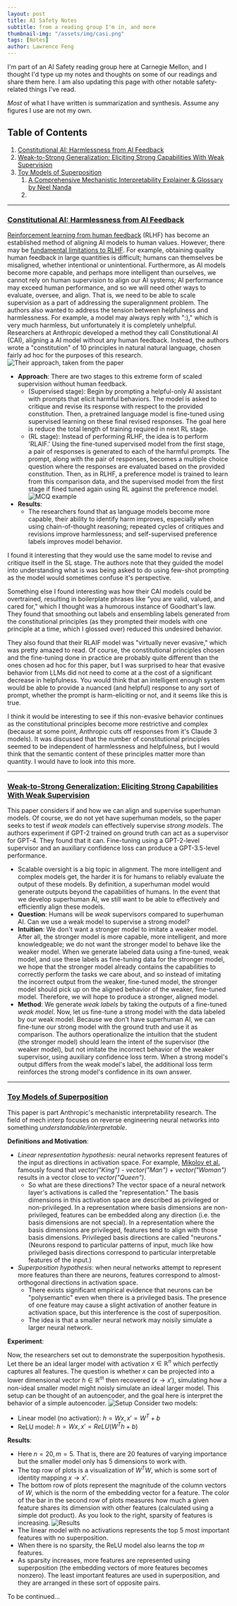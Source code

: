 ```yaml
---
layout: post
title: AI Safety Notes
subtitle: from a reading group I'm in, and more
thumbnail-img: "/assets/img/casi.png"
tags: [Notes]
author: Lawrence Feng
---
```


I'm part of an AI Safety reading group here at Carnegie Mellon, and I thought I'd type up my notes and thoughts on some of our readings and share them here. I am also updating this page with other notable safety-related things I've read.

*Most* of what I have written is summarization and synthesis. Assume any figures I use are not my own.

## Table of Contents

1. [Constitutional AI: Harmlessness from AI Feedback](#constitutional-ai-harmlessness-from-ai-feedback)
2. [Weak-to-Strong Generalization: Eliciting Strong Capabilities With Weak Supervision](#weak-to-strong-generalization-eliciting-strong-capabilities-with-weak-supervision)
3. [Toy Models of Superposition](#toy-models-of-superposition)
    1. [A Comprehensive Mechanistic Interpretability Explainer & Glossary by Neel Nanda](https://dynalist.io/d/n2ZWtnoYHrU1s4vnFSAQ519J)
    2. 

---
### [Constitutional AI: Harmlessness from AI Feedback](https://arxiv.org/pdf/2212.08073)
[Reinforcement learning from human feedback](https://arxiv.org/abs/1706.03741) (RLHF) has become an established method of aligning AI models to human values. However, there may be [fundamental limitations to RLHF](https://arxiv.org/pdf/2307.15217). For example, obtaining quality human feedback in large quantities is difficult; humans can themselves be misaligned, whether intentional or unintentional. Furthermore, as AI models become more capable, and perhaps more intelligent than ourselves, we cannot rely on human supervision to align our AI systems; AI performance may exceed human performance, and so we will need other ways to evaluate, oversee, and align. That is, we need to be able to scale supervision as a part of addressing the superalignment problem. The authors also wanted to address the tension between helpfulness and harmlessness. For example, a model may always reply with ":)," which is very much harmless, but unfortunately it is completely unhelpful. 
Researchers at Anthropic developed a method they call Constitutional AI (CAI), aligning a AI model without any human feedback. Instead, the authors wrote a "constitution" of 10 principles in natural natural language, chosen fairly ad hoc for the purposes of this research. 
![Their approach, taken from the paper](/assets/img/constitutional.png)

- **Approach**: There are two stages to this extreme form of scaled supervision without human feedback.
    - (Supervised stage): Begin by prompting a helpful-only AI assistant with prompts that elicit harmful behaviors. The model is asked to critique and revise its response with respect to the provided constitution. Then, a pretrained language model is fine-tuned using supervised learning on these final revised responses. The goal here is reduce the total length of training required in next RL stage.
    - (RL stage): Instead of performing RLHF, the idea is to perform 'RLAIF.' Using the fine-tuned supervised model from the first stage, a pair of responses is generated to each of the harmful prompts. The prompt, along with the pair of responses, becomes a multiple choice question where the responses are evaluated based on the provided constitution. Then, as in RLHF, a preference model is trained to learn from this comparison data, and the supervised model from the first stage if fined tuned again using RL against the preference model. ![MCQ example](/assets/img/constitutional2.png)
- **Results**: 
    - The researchers found that as language models become more capable, their ability to identify harm improves, especially when using chain-of-thought reasoning; repeated cycles of critiques and revisions improve harmlessness; and self-supervised preference labels improves model behavior. 

I found it interesting that they would use the same model to revise and critique itself in the SL stage. The authors note that they guided the model into understanding what is was being asked to do using few-shot prompting as the model would sometimes confuse it's perspective.  

Something else I found interesting was how their CAI models could be overtrained, resulting in boilerplate phrases like "you are valid, valued, and cared for," which I thought was a humorous instance of Goodhart's law. They found that smoothing out labels and ensembling labels generated from the constitutional principles (as they prompted their models with one principle at a time, which I glossed over) reduced this undesired behavior. 

They also found that their RLAIF model was "virtually never evasive," which was pretty amazed to read. Of course, the constitutional principles chosen and the fine-tuning done in practice are probably quite different than the ones chosen ad hoc for this paper, but I was surprised to hear that evasive behavior from LLMs did not need to come at a the cost of a significant decrease in helpfulness. You would think that an intelligent enough system would be able to provide a nuanced (and helpful) response to any sort of prompt, whether the prompt is harm-eliciting or not, and it seems like this is true. 

I think it would be interesting to see if this non-evasive behavior continues as the constitutional principles become more restrictive and complex (because at some point, Anthropic cuts off responses from it's Claude 3 models). It was discussed that the number of constitutional principles seemed to be independent of harmlessness and helpfulness, but I would think that the semantic content of these principles matter more than quantity. I would have to look into this more. 

---
### [Weak-to-Strong Generalization: Eliciting Strong Capabilities With Weak Supervision](https://arxiv.org/pdf/2312.09390.pdf)
This paper considers if and how we can align and supervise superhuman models. Of course, we do not yet have superhuman models, so the paper seeks to test if *weak models* can effectively supervise *strong models*. The authors experiment if GPT-2 trained on ground truth can act as a supervisor for GPT-4. They found that it can. Fine-tuning using a GPT-2-level supervisor and an auxiliary confidence loss can produce a GPT-3.5-level performance.

- Scalable oversight is a big topic in alignment. The more intelligent and complex models get, the harder it is for humans to reliably evaluate the output of these models. By definition, a superhuman model would generate outputs beyond the capabilities of humans. In the event that we develop superhuman AI, we still want to be able to effectively and efficiently align these models.
- **Question**: Humans will be *weak* supervisors compared to superhuman AI. Can we use a weak model to supervise a strong model?
- **Intuition**: We don't want a stronger model to imitate a weaker model. After all, the stronger model is more capable, more intelligent, and more knowledgeable; we do not want the stronger model to behave like the weaker model. When we generate labeled data using a fine-tuned, weak model, and use these labels as fine-tuning data for the stronger model, we hope that the stronger model already contains the capabilities to correctly perform the tasks we care about, and so instead of imitating the incorrect output from the weaker, fine-tuned model, the stronger model should pick up on the aligned behavior of the weaker, fine-tuned model. Therefore, we will hope to produce a stronger, aligned model. 
- **Method**: We generate *weak labels* by taking the outputs of a fine-tuned *weak model*. Now, let us fine-tune a strong model with the data labeled by our weak model. Because we don't have superhuman AI, we can fine-tune our strong model with the ground truth and use it as comparison. The authors operationalize the intuition that the student (the stronger model) should learn the intent of the supervisor (the weaker model), but not imitate the incorrect behavior of the weaker supervisor, using auxiliary confidence loss term. When a strong model's output differs from the weak model's label, the additional loss term reinforces the strong model's confidence in its own answer.

---
### [Toy Models of Superposition](https://transformer-circuits.pub/2022/toy_model)
This paper is part Anthropic's mechanistic interpretability research. The field of mech interp focuses on reverse engineering neural networks into something *understandable/interpretable*.

**Definitions and Motivation**: 

- *Linear representation hypothesis*: neural networks represent features of the input as directions in activation space. For example, [Mikolov et al.](https://arxiv.org/abs/1301.3781) famously found that *vector("King") - vector("Man") + vector("Woman")* results in a vector close to *vector("Queen")*. 
    - So what are these directions? The vector space of a neural network layer's activations is called the "representation." The basis dimensions in this activation space are described as privileged or non-privileged. In a representation where basis dimensions are non-privileged, features can be embedded along any direction (i.e. the basis dimensions are not special). In a representation where the basis dimensions are privileged, features tend to align with those basis dimensions. Privileged basis directions are called "neurons." (Neurons respond to particular patterns of input, much like how privileged basis directions correspond to particular interpretable features of the input.)
- *Superposition hypothesis*: when neural networks attempt to represent more features than there are neurons, features correspond to almost-orthogonal directions in activation space.
    - There exists significant empirical evidence that neurons can be "polysemantic" even when there is a privileged basis.  The presence of one feature may cause a slight activation of another feature in activation space, but this interference is the cost of superposition. 
    - The idea is that a smaller neural network may noisily simulate a larger neural network.

**Experiment**:

Now, the researchers set out to demonstrate the superposition hypothesis. Let there be an ideal larger model with activation $x \in \mathbb{R}^n$ which perfectly captures all features. The question is whether $x$ can be projected into a lower dimensional vector $h \in \mathbb{R}^m$ then recovered ($x \to x'$), simulating how a non-ideal smaller model might noisly simulate an ideal larger model. This setup can be thought of an autoencoder, and the goal here is interpret the behavior of a simple autoencoder.
![Setup](/assets/img/toy-models-setup.png)
Consider two models:
- Linear model (no activation): $h = Wx, x' = W^T + b$
- ReLU model: $h = Wx, x' = ReLU(W^Th + b)$

**Results**:
- Here $n = 20, m = 5$. That is, there are 20 features of varying importance but the smaller model only has 5 dimensions to work with.
- The top row of plots is a visualization of $W^TW$, which is some sort of identity mapping $x \to x'$. 
- The bottom row of plots represent the magnitude of the column vectors of $W$, which is the norm of the embedding vector for a feature. The color of the bar in the second row of plots measures how much a given feature shares its dimension with other features (calculated using a simple dot product). As you look to the right, sparsity of features is increasing. 
![Results](/assets/img/toy-models-results.png)
- The linear model with no activations represents the top 5 most important features with no superposition. 
- When there is no sparsity, the ReLU model also learns the top $m$ features.
- As sparsity increases, more features are represented using superposition (the embedding vectors of more features becomes nonzero). The least important features are used in superposition, and they are arranged in these sort of opposite pairs.

To be continued...







